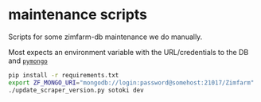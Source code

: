 # maintenance scripts

Scripts for some zimfarm-db maintenance we do manually.

Most expects an environment variable with the URL/credentials to the DB and [`pymongo`](https://pypi.org/project/pymongo/)

```sh
pip install -r requirements.txt
export ZF_MONGO_URI="mongodb://login:password@somehost:21017/Zimfarm"
./update_scraper_version.py sotoki dev
```
